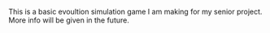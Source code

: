 This is a basic evoultion simulation game I am making for my senior project. More info will be given in the future.